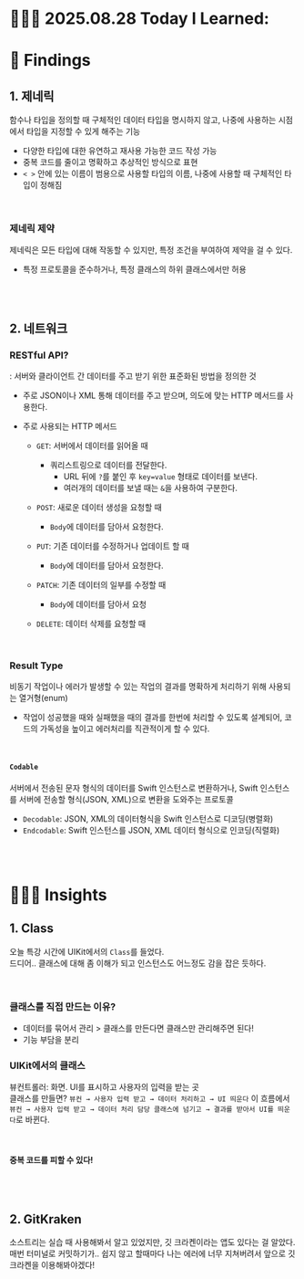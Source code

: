 # 👩🏻‍💻 2025.08.28 Today I Learned:

# 📑 Findings

## 1. 제네릭 
함수나 타입을 정의할 때 구체적인 데이터 타입을 명시하지 않고, 나중에 사용하는 시점에서 타입을 지정할 수 있게 해주는 기능
- 다양한 타입에 대한 유연하고 재사용 가능한 코드 작성 가능
- 중복 코드를 줄이고 명확하고 추상적인 방식으로 표현
- `< >` 안에 있는 이름이 범용으로 사용할 타입의 이름, 나중에 사용할 때 구체적인 타입이 정해짐

<br>

### 제네릭 제약
제네릭은 모든 타입에 대해 작동할 수 있지만, 특정 조건을 부여하여 제약을 걸 수 있다.
- 특정 프로토콜을 준수하거나, 특정 클래스의 하위 클래스에서만 허용

<br>
<br>

## 2. 네트워크
### RESTful API?
: 서버와 클라이언트 간 데이터를 주고 받기 위한 표준화된 방법을 정의한 것
- 주로 JSON이나 XML 통해 데이터를 주고 받으며, 의도에 맞는 HTTP 메서드를 사용한다.
- 주로 사용되는 HTTP 메서드
  - `GET`: 서버에서 데이터를 읽어올 때 
    - 쿼리스트링으로 데이터를 전달한다.
      - URL 뒤에 `?`를 붙인 후 `key=value` 형태로 데이터를 보낸다.
      - 여러개의 데이터를 보낼 때는 `&`을 사용하여 구분한다.

  - `POST`: 새로운 데이터 생성을 요청할 때
    - `Body`에 데이터를 담아서 요청한다.

  - `PUT`: 기존 데이터를 수정하거나 업데이트 할 때
    - `Body`에 데이터를 담아서 요청한다.
   
  - `PATCH`: 기존 데이터의 일부를 수정할 때
    - `Body`에 데이터를 담아서 요청

  - `DELETE`: 데이터 삭제를 요청할 때


  <br>

### Result Type
비동기 작업이나 에러가 발생할 수 있는 작업의 결과를 명확하게 처리하기 위해 사용되는 열거형(enum)
- 작업이 성공했을 때와 실패했을 때의 결과를 한번에 처리할 수 있도록 설계되어, 코드의 가독성을 높이고 에러처리를 직관적이게 할 수 있다.

<br>

#### `Codable`
서버에서 전송된 문자 형식의 데이터를 Swift 인스턴스로 변환하거나, Swift 인스턴스를 서버에 전송할 형식(JSON, XML)으로 변환을 도와주는 프로토콜
- `Decodable`: JSON, XML의 데이터형식을 Swift 인스턴스로 디코딩(병렬화)
- `Endcodable`: Swift 인스턴스를 JSON, XML 데이터 형식으로 인코딩(직렬화)


<br>
<br>

# 🧏🏻‍♀️ Insights

## 1. Class
오늘 특강 시간에 UIKit에서의 `Class`를 들었다. <br>
드디어.. 클래스에 대해 좀 이해가 되고 인스턴스도 어느정도 감을 잡은 듯하다.

<br>

### 클래스를 직접 만드는 이유?
- 데이터를 묶어서 관리 > 클래스를 만든다면 클래스만 관리해주면 된다!
- 기능 부담을 분리

### UIKit에서의 클래스
뷰컨트롤러: 화면. UI를 표시하고 사용자의 입력을 받는 곳 <br>
클래스를 만들면? `뷰컨 → 사용자 입력 받고 → 데이터 처리하고 → UI 띄운다` 이 흐름에서 <br>
`뷰컨 → 사용자 입력 받고 → 데이터 처리 담당 클래스에 넘기고 → 결과를 받아서 UI를 띄운다`로 바뀐다.

<br>

#### 중복 코드를 피할 수 있다!

<br>
<br>

## 2. GitKraken
소스트리는 실습 때 사용해봐서 알고 있었지만, 깃 크라켄이라는 앱도 있다는 걸 알았다. <br>
매번 터미널로 커밋하기가.. 쉽지 않고 할때마다 나는 에러에 너무 지쳐버려서 앞으로 깃크라켄을 이용해봐야겠다!


